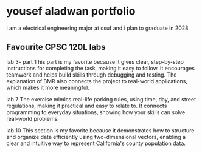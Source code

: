 
# yousef aladwan portfolio

i am a electrical engineering major at csuf and i plan to graduate in 2028

## Favourite CPSC 120L labs

lab 3- part 1
his part is my favorite because it gives clear, step-by-step instructions for completing the task, making it easy to follow. It encourages teamwork and helps build skills through debugging and testing. The explanation of BMR also connects the project to real-world applications, which makes it more meaningful.

lab 7
The exercise mimics real-life parking rules, using time, day, and street regulations, making it practical and easy to relate to. It connects programming to everyday situations, showing how your skills can solve real-world problems.

lab 10
This section is my favorite because it demonstrates how to structure and organize data efficiently using two-dimensional vectors, enabling a clear and intuitive way to represent California's county population data.